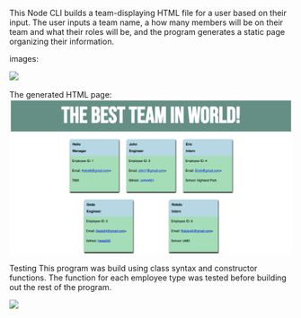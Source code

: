 This Node CLI builds a team-displaying HTML file for a user based on their input. The user inputs a team name, a how many members will be on their team and what their roles will be, and the program generates a static page organizing their information.

images:

![](index.gif)


The generated HTML page:
![](best-team.png)


Testing
This program was build using class syntax and constructor functions. The function for each employee type was tested before building out the rest of the program.

![](run-test.gif)
